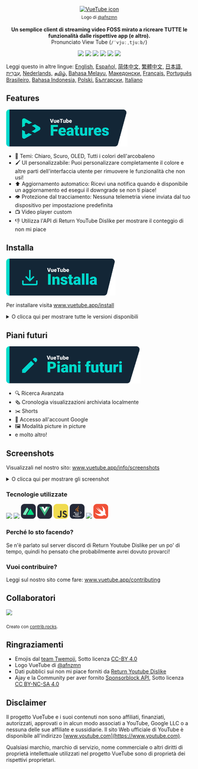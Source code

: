 <p align="center">
  <a href="https://vuetube.app/">
    <img src="https://cdn.discordapp.com/attachments/819655079447363659/990686682804264970/Group_4_6.svg" alt="VueTube icon" width="500"/>
  </a>
  </br>
  <sub>Logo di <a href="https://github.com/afnzmn">@afnzmn</a></sub>
  </br>
  </br>
<strong>Un semplice client di streaming video FOSS mirato a ricreare TUTTE le funzionalità dalle rispettive app (e altro).</strong>
</br>
Pronunciato View Tube (<code>/ˈvjuːˌtjuːb/</code>)
</p>

<p align="center">
  <a href="https://github.com/VueTubeApp/VueTube/blob/main/LICENSE" alt="License"><img src="https://img.shields.io/github/license/VueTubeApp/VueTube"></img></a>
  <a href="https://github.com/VueTubeApp/VueTube/actions/workflows/ci.yml" alt="CI"><img src="https://github.com/VueTubeApp/VueTube/actions/workflows/ci.yml/badge.svg"></img></a>
  <a href="https://reddit.com/r/vuetube" alt="Reddit"><img src="https://img.shields.io/reddit/subreddit-subscribers/vuetube?label=r%2FVuetube&logo=reddit&logoColor=white"></img></a>
  <a href="https://t.me/VueTube" alt="Telegram"><img src="https://img.shields.io/endpoint?label=VueTube&url=https%3A%2F%2Ftelegram-badge-4mbpu8e0fit4.runkit.sh%2F%3Furl%3Dhttps%3A%2F%2Ft.me%2FVuetube"></img></a>
  <a href="https://discord.gg/7P8KJrdd5W" alt="Discord"><img src="https://img.shields.io/discord/946587366242533377?label=Discord&style=flat&logo=discord&logoColor=white"></img></a>
  <a href="https://twitter.com/VueTubeApp" alt="Twitter"><img src="https://img.shields.io/twitter/follow/VueTubeApp?label=Follow&style=flat&logo=twitter"></img></a>
</p>

Leggi questo in altre lingue: [English,](readme.md) [Español,](readme.es.md) [简体中文,](readme.zh-hans.md) [繁體中文,](readme.zh-hant.md) [日本語,](readme.ja.md) [עִברִית,](readme.he.md) [Nederlands,](readme.nl.md) [தமிழ்,](readme.ta.md) [Bahasa Melayu,](readme.ms.md) [Македонски,](readme.mk.md) [Français,](readme.fr.md) [Português Brasileiro,](readme.pt-br.md) [Bahasa Indonesia,](readme.id.md) [Polski,](readme.pl.md) [Български,](readme.bg.md) [Italiano](readme.it.md)

## Features

<img src="./resources/readme-it/Features.it.svg" alt="VueTube icon" height="100"/>

- 🎨 Temi: Chiaro, Scuro, OLED, Tutti i colori dell'arcobaleno
- 🖌️ UI personalizzabile: Puoi personalizzare completamente il colore e altre parti dell'interfaccia utente per rimuovere le funzionalità che non usi!
- ⬆️ Aggiornamento automatico: Ricevi una notifica quando è disponibile un aggiornamento ed esegui il downgrade se non ti piace!
- 👁️ Protezione dal tracciamento: Nessuna telemetria viene inviata dal tuo dispositivo per impostazione predefinita
- 📺 Video player custom
- 👎 Utilizza l'API di Return YouTube Dislike per mostrare il conteggio di non mi piace

## Installa

<img src="./resources/readme-it/Install.it.svg" alt="VueTube icon" height="100"/>

Per installare visita www.vuetube.app/install

<details>
  <summary>O clicca qui per mostrare tutte le versioni disponibili</summary>
<br />

### Android

| <a href=https://nightly.link/VueTubeApp/VueTube/workflows/ci/main/android.zip><img id="im" width="200" src=./resources/getunstable.png></a> | <a href=https://github.com/VueTubeApp/VueTube/releases/download/0.2/VueTube-Canary-June-15-2022.apk><img id="im" width="200" src=./resources/getcanary.png></a> | <a href=https://vuetube.app/install><img id="im" width="200" src=./resources/getstable.png></a> |
| ------------------------------------------------------------------------------------------------------------------------------------------- | --------------------------------------------------------------------------------------------------------------------------------------------------------------- | ----------------------------------------------------------------------------------------------- |
| Molti bug, ma accesso anticipato alle funzionalità                                                                                          | Meno bug della versione instabile, leggermente più funzionalità della stabile                                                                                   | Non disponibile fino a quando l'app non sarà più sviluppata                                     |

### iOS

| <a href=https://nightly.link/VueTubeApp/VueTube/workflows/ci/main/iOS.zip><img id="im" width="200" src=./resources/getunstable.png></a> | <a href=https://cdn.discordapp.com/attachments/949908267855921163/972164558930198528/VueTube-Canary-May-6-2022.ipa><img id="im" width="200" src=./resources/getcanary.png></a> | <a href=https://vuetube.app/install><img id="im" width="200" src=./resources/getstable.png></a> |
| --------------------------------------------------------------------------------------------------------------------------------------- | ------------------------------------------------------------------------------------------------------------------------------------------------------------------------------ | ----------------------------------------------------------------------------------------------- |
| Molti bug, ma accesso anticipato alle funzionalità                                                                                      | Meno bug della versione instabile, leggermente più funzionalità della stabile                                                                                                  | Non disponibile fino a quando l'app non sarà più sviluppata                                     |

</details>

## Piani futuri

<img src="./resources/readme-it/Plans.it.svg" alt="VueTube icon" height="100"/>

- 🔍 Ricerca Avanzata
- 🗞️ Cronologia visualizzazioni archiviata localmente
- ✂️ Shorts
- 🧑 Accesso all'account Google
- 🖼️ Modalità picture in picture
- e molto altro!

## Screenshots

Visualizzali nel nostro sito: www.vuetube.app/info/screenshots

<details>
  <summary> O clicca qui per mostrare gli screenshot </summary>
<br />
  
<img src="https://vuetube.app/wtch.png" width="400">
<img src="https://vuetube.app/stng.png" width="400">
<img src="https://vuetube.app/srch.png" width="400">
     
</details>

### Tecnologie utilizzate

<a href="https://capacitorjs.com/solution/vue"><img src="https://cdn.discordapp.com/attachments/953538236716814356/955694368742834176/Capacitator-Dark.svg" height=40/></a> <a href="https://vuetifyjs.com/"><img src="https://cdn.discordapp.com/attachments/810799100940255260/973719873467342908/Vuetify-Dark.svg" height=40/></a> <a href="https://nuxtjs.org/"><img src="https://github.com/tandpfun/skill-icons/raw/main/icons/NuxtJS-Dark.svg" height=40/></a> <a href="https://vuejs.org/"><img src="https://github.com/tandpfun/skill-icons/raw/main/icons/VueJS-Dark.svg" height=40/></a> <a href="https://javascript.com/"><img src="https://github.com/tandpfun/skill-icons/raw/main/icons/JavaScript.svg" height=40/></a> <a href="https://java.com/"><img src="https://github.com/tandpfun/skill-icons/raw/main/icons/Java-Dark.svg" height=40/></a> <a href="https://gradle.com/"><img src="https://cdn.discordapp.com/attachments/810799100940255260/955691550560636958/Gradle.svg" height=40/></a> <a href="https://developer.apple.com/swift/"><img src="https://github.com/tandpfun/skill-icons/raw/main/icons/Swift.svg" height=40/></a>

### Perché lo sto facendo?

Se n'è parlato sul server discord di Return Youtube Dislike per un po' di tempo, quindi ho pensato che probabilmente avrei dovuto provarci!

### Vuoi contribuire?

Leggi sul nostro sito come fare: www.vuetube.app/contributing

## Collaboratori

<a href="https://github.com/VueTubeApp/VueTube/graphs/contributors">
  <img src="https://contrib.rocks/image?repo=VueTubeApp/VueTube" />
</a>

<sub>Creato con [contrib.rocks](https://contrib.rocks). </sub>

## Ringraziamenti

- Emojis dal [team Twemoji](https://twemoji.twitter.com/), Sotto licenza [CC-BY 4.0](https://creativecommons.org/licenses/by/4.0/)
- Logo VueTube di [@afnzmn](https://github.com/afnzmn)
- Dati pubblici sui non mi piace forniti da [Return Youtube Dislike](https://returnyoutubedislike.com)
- Ajay e la Community per aver fornito [Sponsorblock API](https://sponsor.ajay.app), Sotto licenza [CC BY-NC-SA 4.0](https://creativecommons.org/licenses/by-nc-sa/4.0/)

## Disclaimer

Il progetto VueTube e i suoi contenuti non sono affiliati, finanziati, autorizzati, approvati o in alcun modo associati a YouTube, Google LLC o a nessuna delle sue affiliate e sussidiarie. Il sito Web ufficiale di YouTube è disponibile all'indirizzo [www.youtube.com](https://www.youtube.com).

Qualsiasi marchio, marchio di servizio, nome commerciale o altri diritti di proprietà intellettuale utilizzati nel progetto VueTube sono di proprietà dei rispettivi proprietari.
